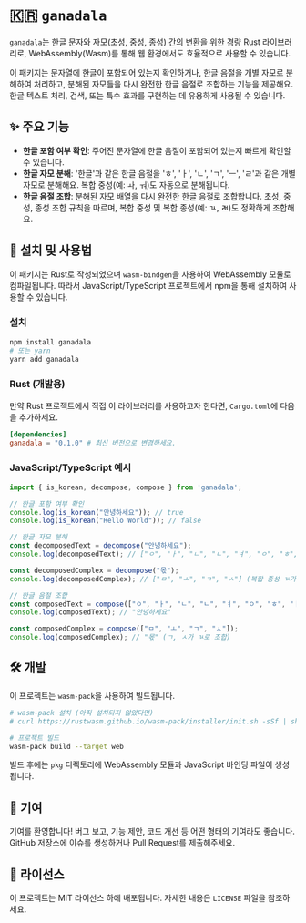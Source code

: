 
# 🇰🇷 `ganadala`

`ganadala`는 한글 문자와 자모(초성, 중성, 종성) 간의 변환을 위한 경량 Rust 라이브러리로, WebAssembly(Wasm)를 통해 웹 환경에서도 효율적으로 사용할 수 있습니다.

이 패키지는 문자열에 한글이 포함되어 있는지 확인하거나, 한글 음절을 개별 자모로 분해하여 처리하고, 분해된 자모들을 다시 완전한 한글 음절로 조합하는 기능을 제공해요. 한글 텍스트 처리, 검색, 또는 특수 효과를 구현하는 데 유용하게 사용될 수 있습니다.

## ✨ **주요 기능**

  * **한글 포함 여부 확인**: 주어진 문자열에 한글 음절이 포함되어 있는지 빠르게 확인할 수 있습니다.
  * **한글 자모 분해**: '한글'과 같은 한글 음절을 'ㅎ', 'ㅏ', 'ㄴ', 'ㄱ', 'ㅡ', 'ㄹ'과 같은 개별 자모로 분해해요. 복합 중성(예: ㅘ, ㅝ)도 자동으로 분해됩니다.
  * **한글 음절 조합**: 분해된 자모 배열을 다시 완전한 한글 음절로 조합합니다. 초성, 중성, 종성 조합 규칙을 따르며, 복합 중성 및 복합 종성(예: ㄳ, ㄼ)도 정확하게 조합해요.

## 🚀 **설치 및 사용법**

이 패키지는 Rust로 작성되었으며 `wasm-bindgen`을 사용하여 WebAssembly 모듈로 컴파일됩니다. 따라서 JavaScript/TypeScript 프로젝트에서 npm을 통해 설치하여 사용할 수 있습니다.

### **설치**

```bash
npm install ganadala
# 또는 yarn
yarn add ganadala
```

### **Rust (개발용)**

만약 Rust 프로젝트에서 직접 이 라이브러리를 사용하고자 한다면, `Cargo.toml`에 다음을 추가하세요.

```toml
[dependencies]
ganadala = "0.1.0" # 최신 버전으로 변경하세요.
```

### **JavaScript/TypeScript 예시**

```javascript
import { is_korean, decompose, compose } from 'ganadala';

// 한글 포함 여부 확인
console.log(is_korean("안녕하세요")); // true
console.log(is_korean("Hello World")); // false

// 한글 자모 분해
const decomposedText = decompose("안녕하세요");
console.log(decomposedText); // ["ㅇ", "ㅏ", "ㄴ", "ㄴ", "ㅕ", "ㅇ", "ㅎ", "ㅏ", "ㅅ", "ㅔ", "ㅇ", "ㅛ"]

const decomposedComplex = decompose("몫");
console.log(decomposedComplex); // ["ㅁ", "ㅗ", "ㄱ", "ㅅ"] (복합 종성 ㄳ가 ㄱ, ㅅ으로 분해)

// 한글 음절 조합
const composedText = compose(["ㅇ", "ㅏ", "ㄴ", "ㄴ", "ㅕ", "ㅇ", "ㅎ", "ㅏ", "ㅅ", "ㅔ", "ㅇ", "ㅛ"]);
console.log(composedText); // "안녕하세요"

const composedComplex = compose(["ㅁ", "ㅗ", "ㄱ", "ㅅ"]);
console.log(composedComplex); // "몫" (ㄱ, ㅅ가 ㄳ로 조합)
```

## 🛠️ **개발**

이 프로젝트는 `wasm-pack`을 사용하여 빌드됩니다.

```bash
# wasm-pack 설치 (아직 설치되지 않았다면)
# curl https://rustwasm.github.io/wasm-pack/installer/init.sh -sSf | sh

# 프로젝트 빌드
wasm-pack build --target web
```

빌드 후에는 `pkg` 디렉토리에 WebAssembly 모듈과 JavaScript 바인딩 파일이 생성됩니다.

## 🤝 **기여**

기여를 환영합니다\! 버그 보고, 기능 제안, 코드 개선 등 어떤 형태의 기여라도 좋습니다. GitHub 저장소에 이슈를 생성하거나 Pull Request를 제출해주세요.

## 📄 **라이선스**

이 프로젝트는 MIT 라이선스 하에 배포됩니다. 자세한 내용은 `LICENSE` 파일을 참조하세요.
